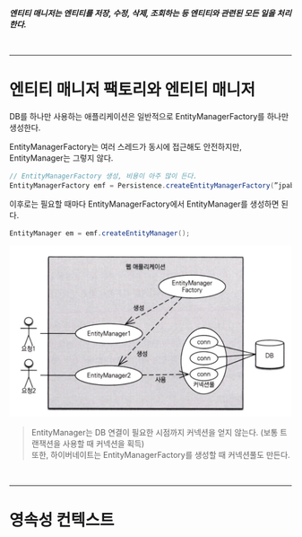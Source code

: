 ***엔티티 매니저는 엔티티를 저장, 수정, 삭제, 조회하는 등 엔티티와 관련된 모든 일을 처리한다.***

<br>
<hr>

# 엔티티 매니저 팩토리와 엔티티 매니저

DB를 하나만 사용하는 애플리케이션은 일반적으로 EntityManagerFactory를 하나만 생성한다.

EntityManagerFactory는 여러 스레드가 동시에 접근해도 안전하지만, EntityManager는 그렇지 않다.

```java
// EntityManagerFactory 생성, 비용이 아주 많이 든다.
EntityManagerFactory emf = Persistence.createEntityManagerFactory(”jpabook");
```

이후로는 필요할 때마다 EntityManagerFactory에서 EntityManager를 생성하면 된다.

```java
EntityManager em = emf.createEntityManager();
```

<img src="img/1.png" width=600 />

<br>

> EntityManager는 DB 연결이 필요한 시점까지 커넥션을 얻지 않는다. (보통 트랜잭션을 사용할 때 커넥션을 획득) <br>
> 또한, 하이버네이트는 EntityManagerFactory를 생성할 때 커넥션풀도 만든다.

<br>
<hr>

# 영속성 컨텍스트













